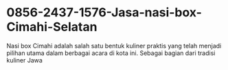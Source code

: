# 0856-2437-1576-Jasa-nasi-box-Cimahi-Selatan
Nasi box Cimahi adalah salah satu bentuk kuliner praktis yang telah menjadi pilihan utama dalam berbagai acara di kota ini. Sebagai bagian dari tradisi kuliner Jawa 
